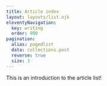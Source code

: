 ```yaml
---
title: Article index
layout: layouts/list.njk
eleventyNavigation:
  key: writing
  order: 900
pagination:
  alias: pagedlist
  data: collections.post
  reverse: true
  size: 3
---
```


This is an introduction to the article list!
